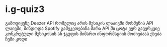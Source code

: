 # i.g-quiz3
გამოვიყენე Deezer API რომელიც არის მუსიკის ლააივში მოსმენის API ლაივში, მინდოდა Spotify გამეკეთებინა მარა API ში ცოტა ვერ გავერკვიე
კონკრეტული მუსიკოსის ან ჯგუფის მიმართ ინფორმაციის მოძიებაას ეხება ჩემი კოდი
